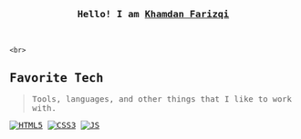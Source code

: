 <h3 align="center"><samp>Hello! I am <b><a rel="nofollow noopener noreferrer" target="_blank" href="">Khamdan Farizqi</a></b></samp></h3>
<p align="center"><br>
  <samp>
    
    <br>
  </samp>
</p>
  <samp>
<h2 align="left" id="macropower-tech">Favorite Tech</h2>

> Tools, languages, and other things that I like to work with.

[![HTML5](https://img.shields.io/badge/HTML5-E34F26?style=flat&logo=html5&logoColor=white)](https://html.spec.whatwg.org/multipage/)
[![CSS3](https://img.shields.io/badge/CSS3-1572B6?style=flat&logo=css3&logoColor=white)](https://www.w3.org/Style/CSS/specs.en.html)
[![JS](https://img.shields.io/badge/JavaScript-f7df1e?style=flat&logo=javascript&logoColor=white)](https://standardjs.com/)

